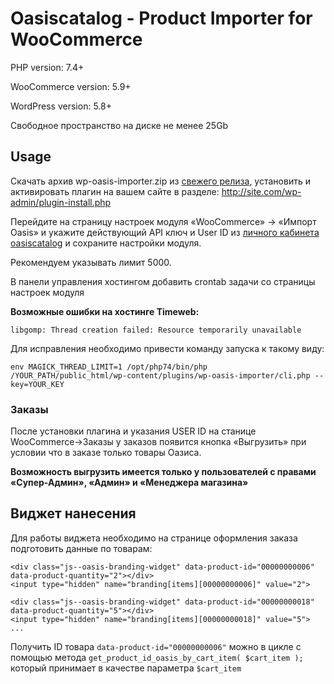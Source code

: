 # Oasiscatalog - Product Importer for WooCommerce

PHP version: 7.4+

WooCommerce version: 5.9+

WordPress version: 5.8+

Свободное пространство на диске не менее 25Gb

## Usage

Скачать архив wp-oasis-importer.zip из [свежего релиза](https://github.com/oasis-catalog/wp-oasis-importer/releases), установить и активировать плагин на вашем сайте в разделе: http://site.com/wp-admin/plugin-install.php

Перейдите на страницу настроек модуля «WooCommerce» -> «Импорт Oasis» и укажите действующий API ключ и User ID из [личного кабинета oasiscatalog](https://www.oasiscatalog.com/cabinet/integrations) и сохраните настройки модуля. 

Рекомендуем указывать лимит 5000. 

В панели управления хостингом добавить crontab задачи со страницы настроек модуля

**Возможные ошибки на хостинге Timeweb:**

```libgomp: Thread creation failed: Resource temporarily unavailable```

Для исправления необходимо привести команду запуска к такому виду:

```
env MAGICK_THREAD_LIMIT=1 /opt/php74/bin/php /YOUR_PATH/public_html/wp-content/plugins/wp-oasis-importer/cli.php --key=YOUR_KEY
```

### Заказы

После установки плагина и указания USER ID на станице WooCommerce->Заказы у заказов появится кнопка «Выгрузить» при условии что в заказе только товары Оазиса. 

**Возможность выгрузить имеется только у пользователей с правами «Супер-Админ», «Админ» и «Менеджера магазина»** 

## Виджет нанесения

Для работы виджета необходимо на странице оформления заказа подготовить данные по товарам: 
```angular2html
<div class="js--oasis-branding-widget" data-product-id="00000000006" data-product-quantity="2"></div>
<input type="hidden" name="branding[items][00000000006]" value="2">

<div class="js--oasis-branding-widget" data-product-id="00000000018" data-product-quantity="5"></div>
<input type="hidden" name="branding[items][00000000018]" value="5">
...
```

Получить ID товара ```data-product-id="00000000006"``` можно в цикле с помощью метода ```get_product_id_oasis_by_cart_item( $cart_item );``` который принимает в качестве параметра ```$cart_item```
